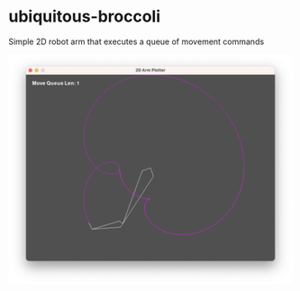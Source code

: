 # ubiquitous-broccoli

Simple 2D robot arm that executes a queue of movement commands

![](screenshot.png)
